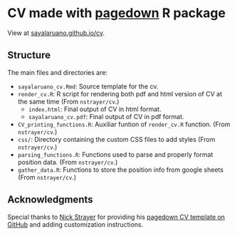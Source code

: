 CV made with [pagedown](https://pagedown.rbind.io) R package
================

View at [sayalaruano.github.io/cv](https://sayalaruano.github.io/).

## Structure 

The main files and directories are:

- `sayalaruano_cv.Rmd`: Source template for the cv.
- `render_cv.R`: R script for rendering both pdf and html version of CV at the same time (From `nstrayer/cv`.)
	- `index.html`: Final output of CV in html format.  
	- `sayalaruano_cv.pdf`: Final output of CV in pdf format.  
- `CV_printing_functions.R`: Auxiliar funtion of `render_cv.R` function. (From `nstrayer/cv`.)
- `css/`: Directory containing the custom CSS files to add styles (From `nstrayer/cv`.)
- `parsing_functions.R`: Functions used to parse and properly format position data. (From `nstrayer/cv`.)
- `gather_data.R`: Functions to store the position info from google sheets (From `nstrayer/cv`.)

## Acknowledgments

Special thanks to [Nick Strayer](http://nickstrayer.me) for providing his [pagedown CV template on GitHub](https://github.com/nstrayer/cv) and adding customization instructions.

